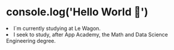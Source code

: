 # console.log('Hello World 👋')

<li>I´m currently studying at Le Wagon.
<li>I seek to study, after App Academy, the Math and Data Science Engineering degree.
